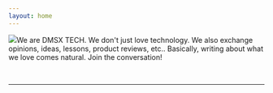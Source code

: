 ```yaml
---
layout: home
---
```


<img id="favicon" src="https://dmsxtech.github.io/favicon.png"/>We are <span class="techenthu">DMSX TECH.</span> We don't just love technology. We also exchange opinions, ideas, lessons, product reviews, etc..  Basically, writing about what we love comes natural. Join the conversation!

<br>
<hr>
